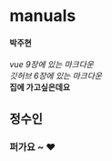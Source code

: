 # manuals

#### 박주현
*vue 9장에 있는 마크다운* <br>
*깃허브 6장에 있는 마크다운* <br>
**집에 가고싶은데요**

## 정수인
### 퍼가요 ~ ♥
